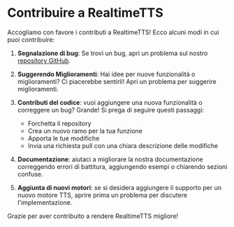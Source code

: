 # Contribuire a RealtimeTTS

Accogliamo con favore i contributi a RealtimeTTS! Ecco alcuni modi in cui puoi contribuire:

1. **Segnalazione di bug**: Se trovi un bug, apri un problema sul nostro [repository GitHub](https://github.com/KoljaB/RealtimeTTS/issues).

2. **Suggerendo Miglioramenti**: Hai idee per nuove funzionalità o miglioramenti? Ci piacerebbe sentirli! Apri un problema per suggerire miglioramenti.

3. **Contributi del codice**: vuoi aggiungere una nuova funzionalità o correggere un bug? Grande! Si prega di seguire questi passaggi:
   - Forchetta il repository
   - Crea un nuovo ramo per la tua funzione
   - Apporta le tue modifiche
   - Invia una richiesta pull con una chiara descrizione delle modifiche

4. **Documentazione**: aiutaci a migliorare la nostra documentazione correggendo errori di battitura, aggiungendo esempi o chiarendo sezioni confuse.

5. **Aggiunta di nuovi motori**: se si desidera aggiungere il supporto per un nuovo motore TTS, aprire prima un problema per discutere l'implementazione.


Grazie per aver contribuito a rendere RealtimeTTS migliore!
